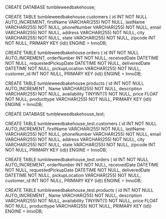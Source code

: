 CREATE DATABASE tumbleweedbakehouse;  

CREATE TABLE tumbleweedbakehouse.customers ( id INT NOT NULL AUTO_INCREMENT, firstName VARCHAR(255) NOT NULL, lastName VARCHAR(255) NOT NULL, phoneNumber VARCHAR(255) NOT NULL, email VARCHAR(255) NOT NULL, address VARCHAR(255) NOT NULL, city VARCHAR(255) NOT NULL,  state VARCHAR(255) NOT NULL,  zipcode INT NOT NULL,  PRIMARY KEY (id)) ENGINE = InnoDB;  

CREATE TABLE tumbleweedbakehouse.orders ( id INT NOT NULL AUTO_INCREMENT, orderNumber INT NOT NULL, receivedDate DATETIME NOT NULL, requestedPickupDate DATETIME NOT NULL, deliveredDate DATETIME NOT NULL, pickupLocation VARCHAR(255) NOT NULL, customer_id INT NOT NULL, PRIMARY KEY (id)) ENGINE = InnoDB;

CREATE TABLE tumbleweedbakehouse.products ( id INT NOT NULL AUTO_INCREMENT , Name VARCHAR(255) NOT NULL, description VARCHAR(255) NOT NULL, availability TINYINT(1) NOT NULL, price FLOAT NOT NULL, producttype VARCHAR(255) NOT NULL, PRIMARY KEY (id)) ENGINE = InnoDB;

CREATE DATABASE tumbleweedbakehouse_test;  

CREATE TABLE tumbleweedbakehouse_test.customers ( id INT NOT NULL AUTO_INCREMENT, firstName VARCHAR(255) NOT NULL, lastName VARCHAR(255) NOT NULL, phoneNumber VARCHAR(255) NOT NULL, email VARCHAR(255) NOT NULL, address VARCHAR(255) NOT NULL, city VARCHAR(255) NOT NULL,  state VARCHAR(255) NOT NULL,  zipcode INT NOT NULL,  PRIMARY KEY (id)) ENGINE = InnoDB;  

CREATE TABLE tumbleweedbakehouse_test.orders ( id INT NOT NULL AUTO_INCREMENT, orderNumber INT NOT NULL, receivedDate DATETIME NOT NULL, requestedPickupDate DATETIME NOT NULL, deliveredDate DATETIME NOT NULL, pickupLocation VARCHAR(255) NOT NULL, customer_id INT NOT NULL, PRIMARY KEY (id)) ENGINE = InnoDB;

CREATE TABLE tumbleweedbakehouse_test.products ( id INT NOT NULL AUTO_INCREMENT , Name VARCHAR(255) NOT NULL, description VARCHAR(255) NOT NULL, availability TINYINT(1) NOT NULL, price FLOAT NOT NULL, producttype VARCHAR(255) NOT NULL, PRIMARY KEY (id)) ENGINE = InnoDB;
